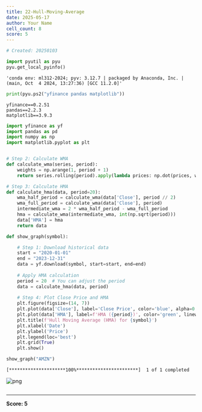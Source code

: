 ```yaml
---
title: 22-Hull-Moving-Average
date: 2025-05-17
author: Your Name
cell_count: 8
score: 5
---
```


```python
# Created: 20250103
```


```python
import pyutil as pyu
pyu.get_local_pyinfo()
```




    'conda env: ml312-2024; pyv: 3.12.7 | packaged by Anaconda, Inc. | (main, Oct  4 2024, 13:27:36) [GCC 11.2.0]'




```python
print(pyu.ps2("yfinance pandas matplotlib"))
```

    yfinance==0.2.51
    pandas==2.2.3
    matplotlib==3.9.3
    



```python
import yfinance as yf
import pandas as pd
import numpy as np
import matplotlib.pyplot as plt
```


```python

# Step 2: Calculate WMA
def calculate_wma(series, period):
    weights = np.arange(1, period + 1)
    return series.rolling(period).apply(lambda prices: np.dot(prices, weights) / weights.sum(), raw=True)

# Step 3: Calculate HMA
def calculate_hma(data, period=20):
    wma_half_period = calculate_wma(data['Close'], period // 2)
    wma_full_period = calculate_wma(data['Close'], period)
    intermediate_wma = 2 * wma_half_period - wma_full_period
    hma = calculate_wma(intermediate_wma, int(np.sqrt(period)))
    data['HMA'] = hma
    return data


```


```python
def show_graph(symbol):

    # Step 1: Download historical data
    start = "2020-01-01"
    end = "2023-12-31"
    data = yf.download(symbol, start=start, end=end)
    
    # Apply HMA calculation
    period = 20  # You can adjust the period
    data = calculate_hma(data, period)
    
    # Step 4: Plot Close Price and HMA
    plt.figure(figsize=(14, 7))
    plt.plot(data['Close'], label='Close Price', color='blue', alpha=0.6)
    plt.plot(data['HMA'], label=f'HMA ({period})', color='green', linewidth=2)
    plt.title(f'Hull Moving Average (HMA) for {symbol}')
    plt.xlabel('Date')
    plt.ylabel('Price')
    plt.legend(loc='best')
    plt.grid(True)
    plt.show()
```


```python
show_graph("AMZN")
```

    [*********************100%***********************]  1 of 1 completed



    
![png](/mlnotes/images/22-hull-moving-average_6_1.png)
    



```python

```


---
**Score: 5**